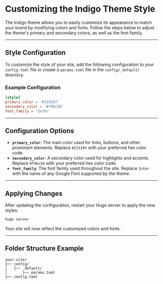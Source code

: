 # Customizing the Indigo Theme Style

The Indigo theme allows you to easily customize its appearance to match your brand by modifying colors and fonts. Follow the steps below to adjust the theme's primary and secondary colors, as well as the font family.

---

## Style Configuration

To customize the style of your site, add the following configuration to your `config.toml` file or create a `params.toml` file in the `config/_default/` directory.

### Example Configuration

```toml
[style]
primary_color = '#21519f'
secondary_color = '#f9bc56'
font_family = 'Inter'
```

---

## Configuration Options

- **`primary_color`**: The main color used for links, buttons, and other prominent elements. Replace `#21519f` with your preferred hex color code.
- **`secondary_color`**: A secondary color used for highlights and accents. Replace `#f9bc56` with your preferred hex color code.
- **`font_family`**: The font family used throughout the site. Replace `Inter` with the name of any Google Font supported by the theme.

---

## Applying Changes

After updating the configuration, restart your Hugo server to apply the new styles:

```bash
hugo server
```

Your site will now reflect the customized colors and fonts.

---

## Folder Structure Example

```plaintext
your-site/
├── config/
│   ├── _default/
│       ├── params.toml
├── config.toml
```

